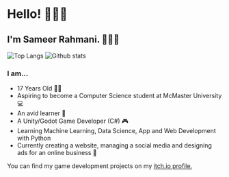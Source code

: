 # Hello! 🙋🏽‍♂️

## I'm Sameer Rahmani. 👨🏽‍💼 
![Top Langs](https://github-readme-stats.vercel.app/api/top-langs/?username=Sameerrahmani&langs_count=5&theme=dracula&layout=compact) ![Github stats](https://github-readme-stats.vercel.app/api?username=Sameerrahmani&theme=dracula&show_icons=true&count_private=true)



### I am...

- 17 Years Old 🧑🏽
- Aspiring to become a Computer Science student at McMaster University 💻
- An avid learner 🧠
- A Unity/Godot Game Developer (C#) 🎮
- Learning Machine Learning, Data Science, App and Web Development with Python
- Currently creating a website, managing a social media and designing ads for an online business 🏪


You can find my game development projects on my [itch.io profile.](https://sameerr.itch.io/)

